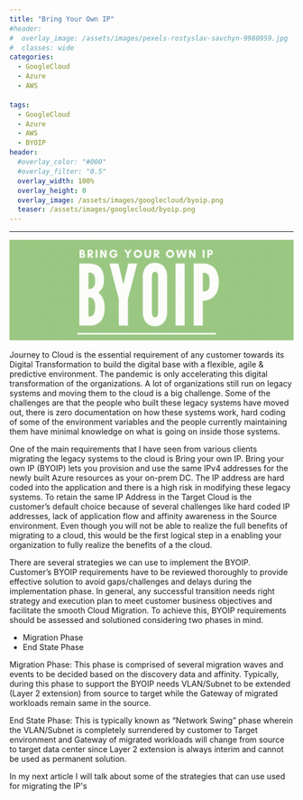```yaml
---
title: "Bring Your Own IP"
#header:
#  overlay_image: /assets/images/pexels-rostyslav-savchyn-9980959.jpg
#  classes: wide
categories:
  - GoogleCloud
  - Azure
  - AWS
  
tags:
  - GoogleCloud
  - Azure 
  - AWS
  - BYOIP
header:
  #overlay_color: "#000"
  #overlay_filter: "0.5"
  overlay_width: 100%
  overlay_height: 0
  overlay_image: /assets/images/googlecloud/byoip.png
  teaser: /assets/images/googlecloud/byoip.png
---
```

---


![byoip](/assets/images/googlecloud/byoip.png)


Journey to Cloud is the essential requirement of any customer towards its Digital Transformation to build the digital base with a flexible, agile & predictive environment. The pandemic is only accelerating this digital transformation of the organizations. A lot of organizations still run on legacy systems and moving them to the cloud is a big challenge. Some of the challenges are that the people who built these legacy systems have moved out, there is zero documentation on how these systems work, hard coding of some of the environment variables and the people currently maintaining them have minimal knowledge on what is going on inside those systems.

One of the main requirements that I have seen from various clients migrating the legacy systems to the cloud is Bring your own IP. Bring your own IP (BYOIP) lets you provision and use the same IPv4 addresses for the newly built Azure resources as your on-prem DC. The IP address are hard coded into the application and there is a high risk in modifying these legacy systems. To retain the same IP Address in the Target Cloud is the customer’s default choice because of several challenges like hard coded IP addresses, lack of application flow and affinity awareness in the Source environment. Even though you will not be able to realize the full benefits of migrating to a cloud, this would be the first logical step in a enabling your organization to fully realize the benefits of a the cloud.

There are several strategies we can use to implement the BYOIP. Customer’s BYOIP requirements have to be reviewed thoroughly to provide effective solution to avoid gaps/challenges and delays during the implementation phase. In general, any successful transition needs right strategy and execution plan to meet customer business objectives and facilitate the smooth Cloud Migration. To achieve this, BYOIP requirements should be assessed and solutioned considering two phases in mind.

- Migration Phase
- End State Phase

Migration Phase: This phase is comprised of several migration waves and events to be decided based on the discovery data and affinity. Typically, during this phase to support the BYOIP needs VLAN/Subnet to be extended (Layer 2 extension) from source to target while the Gateway of migrated workloads remain same in the source.

End State Phase: This is typically known as “Network Swing” phase wherein the VLAN/Subnet is completely surrendered by customer to Target environment and Gateway of migrated workloads will change from source to target data center since Layer 2 extension is always interim and cannot be used as permanent solution.

In my next article I will talk about some of the strategies that can use used for migrating the IP's
